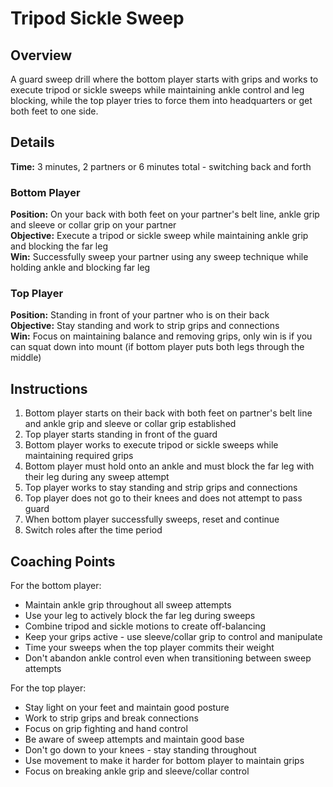 # Tripod Sickle Sweep

## Overview
A guard sweep drill where the bottom player starts with grips and works to execute tripod or sickle sweeps while maintaining ankle control and leg blocking, while the top player tries to force them into headquarters or get both feet to one side.

## Details
**Time:** 3 minutes, 2 partners or 6 minutes total - switching back and forth

### Bottom Player
**Position:** On your back with both feet on your partner's belt line, ankle grip and sleeve or collar grip on your partner  
**Objective:** Execute a tripod or sickle sweep while maintaining ankle grip and blocking the far leg  
**Win:** Successfully sweep your partner using any sweep technique while holding ankle and blocking far leg  

### Top Player
**Position:** Standing in front of your partner who is on their back  
**Objective:** Stay standing and work to strip grips and connections  
**Win:** Focus on maintaining balance and removing grips, only win is if you can squat down into mount (if bottom player puts both legs through the middle)

## Instructions
1. Bottom player starts on their back with both feet on partner's belt line and ankle grip and sleeve or collar grip established
2. Top player starts standing in front of the guard
3. Bottom player works to execute tripod or sickle sweeps while maintaining required grips
4. Bottom player must hold onto an ankle and must block the far leg with their leg during any sweep attempt
5. Top player works to stay standing and strip grips and connections
6. Top player does not go to their knees and does not attempt to pass guard
7. When bottom player successfully sweeps, reset and continue
8. Switch roles after the time period

## Coaching Points
For the bottom player:
- Maintain ankle grip throughout all sweep attempts
- Use your leg to actively block the far leg during sweeps
- Combine tripod and sickle motions to create off-balancing
- Keep your grips active - use sleeve/collar grip to control and manipulate
- Time your sweeps when the top player commits their weight
- Don't abandon ankle control even when transitioning between sweep attempts

For the top player:
- Stay light on your feet and maintain good posture
- Work to strip grips and break connections
- Focus on grip fighting and hand control
- Be aware of sweep attempts and maintain good base
- Don't go down to your knees - stay standing throughout
- Use movement to make it harder for bottom player to maintain grips
- Focus on breaking ankle grip and sleeve/collar control
